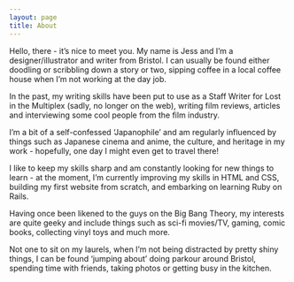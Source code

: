 ```yaml
---
layout: page
title: About
---
```


Hello, there - it’s nice to meet you. My name is Jess and I’m a designer/illustrator and writer from Bristol. I can usually be found either doodling or scribbling down a story or two, sipping coffee in a local coffee house when I’m not working at the day job.
 
In the past, my writing skills have been put to use as a Staff Writer for Lost in the Multiplex (sadly, no longer on the web), writing film reviews, articles and interviewing some cool people from the film industry.
 
I’m a bit of a self-confessed ‘Japanophile’ and am regularly influenced by things such as Japanese cinema and anime, the culture, and heritage in my work - hopefully, one day I might even get to travel there!
 
I like to keep my skills sharp and am constantly looking for new things to learn - at the moment, I’m currently improving my skills in HTML and CSS, building my first website from scratch, and embarking on learning Ruby on Rails. 
 
Having once been likened to the guys on the Big Bang Theory, my interests are quite geeky and include things such as sci-fi movies/TV, gaming, comic books, collecting vinyl toys and much more.
 
Not one to sit on my laurels, when I’m not being distracted by pretty shiny things, I can be found ‘jumping about’ doing parkour around Bristol, spending time with friends, taking photos or getting busy in the kitchen.